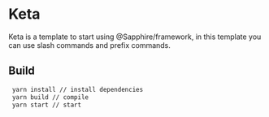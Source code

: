 # Keta

Keta is a template to start using @Sapphire/framework, in this template you can use slash commands and prefix commands.


## Build
 ```markdown
  yarn install // install dependencies
  yarn build // compile 
  yarn start // start
 ```
